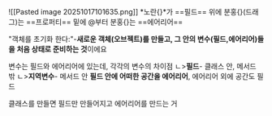 ![[Pasted image 20251017101635.png]]
*노란{}*가 ==필드== 위에 분홍{}(드래그)는 ==프로퍼티== 밑에 @부터 분홍{}는 ==에어리어==

"객체를 초기화 한다:"-**새로운 객체(오브젝트)를 만들고, 그 안의 변수(필드,에어리어)들을 처음 상태로 준비하는 것**이에요

변수는 필드와 에어리어에 있는데, 각각의 변수의 차이점
ㄴ>**필드**- 클래스 안, 메서드 밖
ㄴ>**지역변수**- 메서드 안
**필드 안에 어떠한 공간을 에어리어**, 에어리어 외에 공간도 필드

클래스를 만들면 필드만 만들어지고 에어리어를 만드는 거